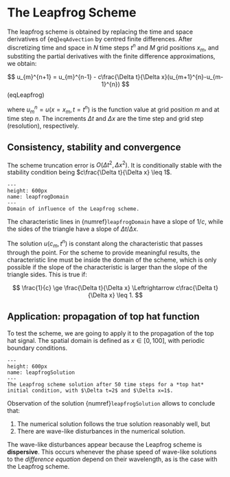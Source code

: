 # The Leapfrog Scheme

The leapfrog scheme is obtained by replacing the time and space derivatives of {eq}`eqAdvection` by centred finite differences. After discretizing time and space in $N$ time steps $t^n$ and $M$ grid positions $x_m$, and substiting the partial derivatives with the finite difference approximations, we obtain:

$$
   u_{m}^{n+1} = u_{m}^{n-1} - c\frac{\Delta t}{\Delta x}(u_{m+1}^{n}-u_{m-1}^{n})
$$ (eqLeapfrog)

where $u_{m}^{n} = u(x=x_m,t=t^n)$ is the function value at grid position $m$ and at time step $n$. The increments $\Delta t$ and $\Delta x$ are the time step and grid step (resolution), respectively.

## Consistency, stability and convergence
The scheme truncation error is $O(\Delta t^2,\Delta x^2)$. It is conditionally stable with the stability condition being $c\frac{\Delta t}{\Delta x} \leq 1$. 

```{figure} ../Leapfrog_Domain.png
---
height: 600px
name: leapfrogDomain
---
Domain of influence of the Leapfrog scheme. 
```

The characteristic lines in {numref}`leapfrogDomain` have a slope of $1/c$, while the sides of the triangle have a slope of $\Delta t/\Delta x$. 

The solution $u(c_m,t^n)$ is constant along the characteristic that passes through the point. 
For the scheme to provide meaningful results, the characteristic line must be inside the domain of the scheme, which is only possible if the slope of the characteristic is larger than the slope of the triangle sides. This is true if:

$$
	\frac{1}{c} \ge \frac{\Delta t}{\Delta x} \Leftrightarrow c\frac{\Delta t}{\Delta x} \leq 1.
$$

## Application: propagation of top hat function

To test the scheme, we are going to apply it to the propagation of the top hat signal. The spatial domain is defined as $x \in \left[0,100\right]$, with periodic boundary conditions. 

```{figure} ../Leapfrog_SolutionCFL050.png
---
height: 600px
name: leapfrogSolution
---
The Leapfrog scheme solution after 50 time steps for a *top hat* initial condition, with $\Delta t=2$ and $\Delta x=1$.
```
Observation of the solution {numref}`leapfrogSolution` allows to conclude that:
1. The numerical solution follows the true solution reasonably well, but
2. There are wave-like disturbances in the numerical solution.

The wave-like disturbances appear because the Leapfrog scheme is **dispersive**. This occurs whenever the phase speed of wave-like solutions to the *difference equation* depend on their wavelength, as is the case with the Leapfrog scheme. 


